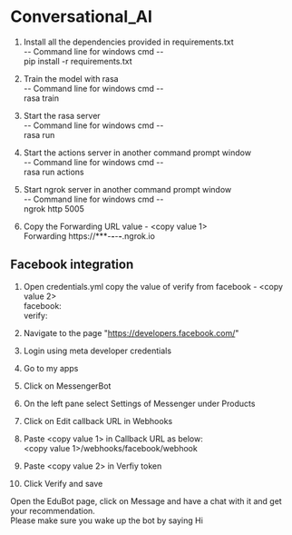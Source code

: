 # Conversational_AI
 
1. Install all the dependencies provided in requirements.txt<br>
   -- Command line for windows cmd --<br>
   pip install -r requirements.txt<br>

2. Train the model with rasa<br>
   -- Command line for windows cmd --<br>
   rasa train<br>

3. Start the rasa server<br>
   -- Command line for windows cmd --<br>
   rasa run<br>

4. Start the actions server in another command prompt window<br>
   -- Command line for windows cmd --<br>
   rasa run actions<br>

5. Start ngrok server in another command prompt window<br>
   -- Command line for windows cmd --<br>
   ngrok http 5005<br>

6. Copy the Forwarding URL value - <copy value 1><br>
   Forwarding                    https://****-**-***-**-**.ngrok.io<br>

## Facebook integration

1. Open credentials.yml copy the value of verify from facebook - <copy value 2><br>
   facebook:<br>
    verify: <copy this value><br>

2. Navigate to the page "https://developers.facebook.com/"
3. Login using meta developer credentials
4. Go to my apps
5. Click on MessengerBot
6. On the left pane select Settings of Messenger under Products
7. Click on Edit callback URL in Webhooks
8. Paste <copy value 1> in Callback URL as below:<br>
   <copy value 1>/webhooks/facebook/webhook
9. Paste <copy value 2> in Verfiy token
10. Click Verify and save

Open the EduBot page, click on Message and have a chat with it and get your recommendation.<br>
Please make sure you wake up the bot by saying Hi
    
